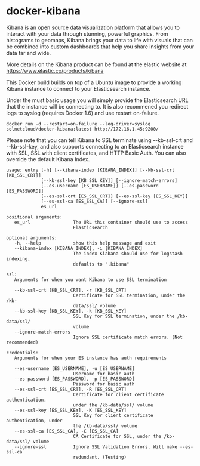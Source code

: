# docker-kibana
Kibana is an open source data visualization platform that allows you to interact with your data through stunning, powerful graphics. From histograms to geomaps, Kibana brings your data to life with visuals that can be combined into custom dashboards that help you share insights from your data far and wide.

More details on the Kibana product can be found at the elastic website at https://www.elastic.co/products/kibana

This Docker build builds on top of a Ubuntu image to provide a working Kibana instance to connect to your Elasticsearch instance.

Under the must basic usage you will simply provide the Elasticsearch URL that the instance will be connecting to. It is also recommened you redirect logs to syslog (requires Docker 1.6) and use restart on-failure.

    docker run -d --restart=on-failure --log-driver=syslog solnetcloud/docker-kibana:latest http://172.16.1.45:9200/

Please note that you can tell Kibana to SSL terminate using --kb-ssl-crt and --kb-ssl-key, and also supports connecting to an Elasticsearch instance with SSL, SSL with client certificates, and HTTP Basic Auth. You can also override the default Kibana Index.

    usage: entry [-h] [--kibana-index [KIBANA_INDEX]] [--kb-ssl-crt [KB_SSL_CRT]]
                 [--kb-ssl-key [KB_SSL_KEY]] [--ignore-match-errors]
                 [--es-username [ES_USERNAME]] [--es-password [ES_PASSWORD]]
                 [--es-ssl-crt [ES_SSL_CRT]] [--es-ssl-key [ES_SSL_KEY]]
                 [--es-ssl-ca [ES_SSL_CA]] [--ignore-ssl]
                 es_url
    
    positional arguments:
       es_url                The URL this container should use to access
                             Elasticsearch
    
    optional arguments:
       -h, --help            show this help message and exit
       --kibana-index [KIBANA_INDEX], -i [KIBANA_INDEX]
                             The index Kiabana should use for logstash indexing,
                             defaults to ".kibana"
     
    ssl:
       Arguments for when you want Kibana to use SSL termination
     
       --kb-ssl-crt [KB_SSL_CRT], -r [KB_SSL_CRT]
                             Certificate for SSL termination, under the /kb-
                             data/ssl/ volume
       --kb-ssl-key [KB_SSL_KEY], -k [KB_SSL_KEY]
                             SSL Key for SSL termination, under the /kb-data/ssl/
                             volume
       --ignore-match-errors
                             Ignore SSL certificate match errors. (Not recommended)
     
    credentials:
       Arguments for when your ES instance has auth requirements
     
       --es-username [ES_USERNAME], -u [ES_USERNAME]
                             Username for basic auth
       --es-password [ES_PASSWORD], -p [ES_PASSWORD]
                             Password for basic auth
       --es-ssl-crt [ES_SSL_CRT], -R [ES_SSL_CRT]
                             Certificate for client certificate authentication,
                             under the /kb-data/ssl/ volume
       --es-ssl-key [ES_SSL_KEY], -K [ES_SSL_KEY]
                             SSL Key for client certificate authentication, under
                             the /kb-data/ssl/ volume
       --es-ssl-ca [ES_SSL_CA], -C [ES_SSL_CA]
                             CA Certificate for SSL, under the /kb-data/ssl/ volume
       --ignore-ssl          Ignore SSL Validation Errors. Will make --es-ssl-ca
                             redundant. (Testing)

